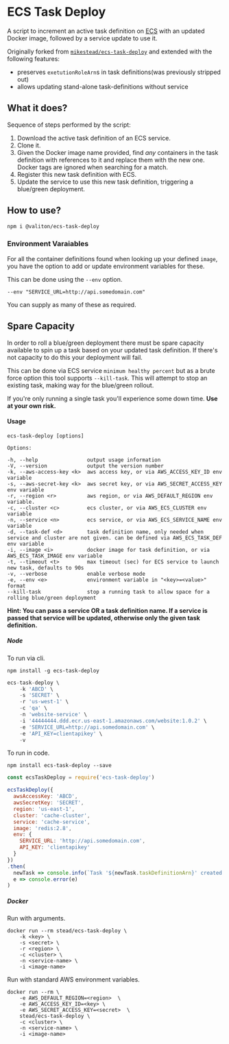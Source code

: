 # ECS Task Deploy

A script to increment an active task definition on [ECS](https://aws.amazon.com/ecs) with an updated Docker image, followed by a service update to use it.

Originally forked from [`mikestead/ecs-task-deploy`](https://github.com/mikestead/ecs-task-deploy) and extended with
the following features:
- preserves `exetutionRoleArn`s in task definitions(was previously stripped out)
- allows updating stand-alone task-definitions without service

## What it does?

Sequence of steps performed by the script:

1. Download the active task definition of an ECS service.
1. Clone it.
1. Given the Docker image name provided, find *any* containers in the task definition with references to it and replace them with the new one. Docker tags are ignored when searching for a match.
1. Register this new task definition with ECS.
1. Update the service to use this new task definition, triggering a blue/green deployment.

## How to use?

```sh
npm i @valiton/ecs-task-deploy
```

### Environment Varaiables

For all the container definitions found when looking up your defined `image`, you have the option to add or update environment variables for these.

This can be done using the `--env` option.

    --env "SERVICE_URL=http://api.somedomain.com"

You can supply as many of these as required.

## Spare Capacity

In order to roll a blue/green deployment there must be spare capacity available to spin up a task based on your updated task definition.
If there's not capacity to do this your deployment will fail.

This can be done via ECS service `minimum healthy percent` but as a brute force option this tool supports `--kill-task`.
This will attempt to stop an existing task, making way for the blue/green rollout.

If you're only running a single task you'll experience some down time. **Use at your own risk.**

#### Usage

    ecs-task-deploy [options]

    Options:

    -h, --help                output usage information
    -V, --version             output the version number
    -k, --aws-access-key <k>  aws access key, or via AWS_ACCESS_KEY_ID env variable
    -s, --aws-secret-key <k>  aws secret key, or via AWS_SECRET_ACCESS_KEY env variable
    -r, --region <r>          aws region, or via AWS_DEFAULT_REGION env variable.
    -c, --cluster <c>         ecs cluster, or via AWS_ECS_CLUSTER env variable
    -n, --service <n>         ecs service, or via AWS_ECS_SERVICE_NAME env variable
    -d, --task-def <d>        task definition name, only needed when service and cluster are not given. can be defined via AWS_ECS_TASK_DEF env variable
    -i, --image <i>           docker image for task definition, or via AWS_ECS_TASK_IMAGE env variable
    -t, --timeout <t>         max timeout (sec) for ECS service to launch new task, defaults to 90s
    -v, --verbose             enable verbose mode
    -e, --env <e>             environment variable in "<key>=<value>" format
    --kill-task               stop a running task to allow space for a rolling blue/green deployment

**Hint: You can pass a service OR a task definition name. If a service is passed
 that service will be updated, otherwise only the given task definition.**

##### Node

To run via cli.

    npm install -g ecs-task-deploy

```javascript
ecs-task-deploy \
    -k 'ABCD' \
    -s 'SECRET' \
    -r 'us-west-1' \
    -c 'qa' \
    -n 'website-service' \
    -i '44444444.ddd.ecr.us-east-1.amazonaws.com/website:1.0.2' \
    -e 'SERVICE_URL=http://api.somedomain.com' \
    -e 'API_KEY=clientapikey' \
    -v
```

To run in code.

    npm install ecs-task-deploy --save

```javascript
const ecsTaskDeploy = require('ecs-task-deploy')

ecsTaskDeploy({
  awsAccessKey: 'ABCD',
  awsSecretKey: 'SECRET',
  region: 'us-east-1',
  cluster: 'cache-cluster',
  service: 'cache-service',
  image: 'redis:2.8',
  env: {
    SERVICE_URL: 'http://api.somedomain.com',
    API_KEY: 'clientapikey'
  }
})
.then(
  newTask => console.info(`Task '${newTask.taskDefinitionArn}' created and deployed`),
  e => console.error(e)
)
```

##### Docker

Run with arguments.

    docker run --rm stead/ecs-task-deploy \
        -k <key> \
        -s <secret> \
        -r <region> \
        -c <cluster> \
        -n <service-name> \
        -i <image-name>

Run with standard AWS environment variables.

    docker run --rm \
        -e AWS_DEFAULT_REGION=<region>  \
        -e AWS_ACCESS_KEY_ID=<key> \
        -e AWS_SECRET_ACCESS_KEY=<secret>  \
        stead/ecs-task-deploy \
        -c <cluster> \
        -n <service-name> \
        -i <image-name>

